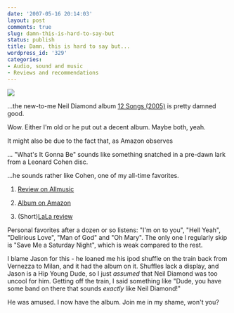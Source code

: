 ```yaml
---
date: '2007-05-16 20:14:03'
layout: post
comments: true
slug: damn-this-is-hard-to-say-but
status: publish
title: Damn, this is hard to say but...
wordpress_id: '329'
categories:
- Audio, sound and music
- Reviews and recommendations
---
```



![](http://www.phfactor.net/wp-pics/h11710lz627.jpg)


...the new-to-me Neil Diamond album [12 Songs (2005)]() is pretty damned good.

Wow. Either I'm old or he put out a decent album. Maybe both, yeah.

It might also be due to the fact that, as Amazon observes


> 
... "What's It Gonna Be" sounds like something snatched in a pre-dawn lark from a Leonard Cohen disc.



...he sounds rather like Cohen, one of my all-time favorites.





  1. [Review on Allmusic](http://allmusic.com/cg/amg.dll?p=amg&sql=10:wifrxqrdldje~T1)

  2. [Album on Amazon](http://www.amazon.com/12-Songs-Neil-Diamond/dp/B000CD0P7S/ref=pd_bbs_sr_2/102-7170407-1156150?ie=UTF8&s=music&qid=1179374667&sr=8-2)

  3. (Short)[LaLa review](http://www.lala.com/frontend/action/apage?id=albumreviews&userToken=72339069015317720)



Personal favorites after a dozen or so listens: "I'm on to you", "Hell Yeah", "Delirious Love", "Man of God" and "Oh Mary". The only one I regularly skip is "Save Me a Saturday Night", which is weak compared to the rest.

I blame Jason for this - he loaned me his ipod shuffle on the train back from Vernezza to Milan, and it had the album on it. Shuffles lack a display, and Jason is a Hip Young Dude, so I just _assumed_ that Neil Diamond was too uncool for him. Getting off the train, I said something like "Dude, you have some band on there that sounds _exactly_ like Neil Diamond!"

He was amused. I now have the album. Join me in my shame, won't you?
